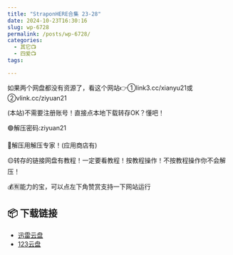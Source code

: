 ```yaml
---
title: "StraponHERE合集 23-28"
date: 2024-10-23T16:30:16
slug: wp-6728
permalink: /posts/wp-6728/
categories:
  - 其它📺
  - 四爱📺
tags:

---
```


如果两个网盘都没有资源了，看这个网站👉①link3.cc/xianyu21或②vlink.cc/ziyuan21

(本站)不需要注册账号！直接点本地下载转存OK？懂吧！

🟢解压密码:ziyuan21

🔵解压用解压专家！(应用商店有)

🟡转存的链接网盘有教程！一定要看教程！按教程操作！不按教程操作你不会解压！

💰🈶能力的宝，可以点左下角赞赏支持一下网站运行

## 📦 下载链接
- [迅雷云盘](https://blziyuan21.com/pay-download/6728?key=a76d7aa6a9&down_id=0)
- [123云盘](https://blziyuan21.com/pay-download/6728?key=a76d7aa6a9&down_id=1)

